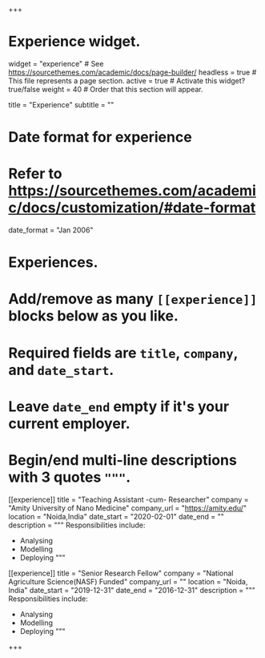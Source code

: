 +++
# Experience widget.
widget = "experience"  # See https://sourcethemes.com/academic/docs/page-builder/
headless = true  # This file represents a page section.
active = true  # Activate this widget? true/false
weight = 40  # Order that this section will appear.

title = "Experience"
subtitle = ""

# Date format for experience
#   Refer to https://sourcethemes.com/academic/docs/customization/#date-format
date_format = "Jan 2006"

# Experiences.
#   Add/remove as many `[[experience]]` blocks below as you like.
#   Required fields are `title`, `company`, and `date_start`.
#   Leave `date_end` empty if it's your current employer.
#   Begin/end multi-line descriptions with 3 quotes `"""`.
[[experience]]
  title = "Teaching Assistant -cum- Researcher"
  company = "Amity University of Nano Medicine"
  company_url = "https://amity.edu/"
  location = "Noida,India"
  date_start = "2020-02-01"
  date_end = ""
  description = """
  Responsibilities include:
  
  * Analysing
  * Modelling
  * Deploying
  """

[[experience]]
  title = "Senior Research Fellow"
  company = "National Agriculture Science(NASF) Funded"
  company_url = ""
  location = "Noida, India"
  date_start = "2019-12-31"
  date_end = "2016-12-31"
  description = """
  Responsibilities include:
  
  * Analysing
  * Modelling
  * Deploying
  """

+++
